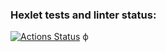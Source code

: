 ### Hexlet tests and linter status:
[![Actions Status](https://github.com/LichieLich/rails-project-lvl1/workflows/hexlet-check/badge.svg)](https://github.com/LichieLich/rails-project-lvl1/actions)
 ф